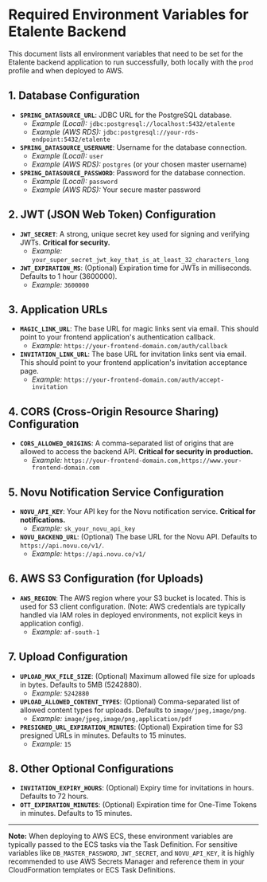 # Required Environment Variables for Etalente Backend

This document lists all environment variables that need to be set for the Etalente backend application to run successfully, both locally with the `prod` profile and when deployed to AWS.

## 1. Database Configuration

*   **`SPRING_DATASOURCE_URL`**: JDBC URL for the PostgreSQL database.
    *   _Example (Local):_ `jdbc:postgresql://localhost:5432/etalente`
    *   _Example (AWS RDS):_ `jdbc:postgresql://your-rds-endpoint:5432/etalente`
*   **`SPRING_DATASOURCE_USERNAME`**: Username for the database connection.
    *   _Example (Local):_ `user`
    *   _Example (AWS RDS):_ `postgres` (or your chosen master username)
*   **`SPRING_DATASOURCE_PASSWORD`**: Password for the database connection.
    *   _Example (Local):_ `password`
    *   _Example (AWS RDS):_ Your secure master password

## 2. JWT (JSON Web Token) Configuration

*   **`JWT_SECRET`**: A strong, unique secret key used for signing and verifying JWTs. **Critical for security.**
    *   _Example:_ `your_super_secret_jwt_key_that_is_at_least_32_characters_long`
*   **`JWT_EXPIRATION_MS`**: (Optional) Expiration time for JWTs in milliseconds. Defaults to 1 hour (3600000).
    *   _Example:_ `3600000`

## 3. Application URLs

*   **`MAGIC_LINK_URL`**: The base URL for magic links sent via email. This should point to your frontend application's authentication callback.
    *   _Example:_ `https://your-frontend-domain.com/auth/callback`
*   **`INVITATION_LINK_URL`**: The base URL for invitation links sent via email. This should point to your frontend application's invitation acceptance page.
    *   _Example:_ `https://your-frontend-domain.com/auth/accept-invitation`

## 4. CORS (Cross-Origin Resource Sharing) Configuration

*   **`CORS_ALLOWED_ORIGINS`**: A comma-separated list of origins that are allowed to access the backend API. **Critical for security in production.**
    *   _Example:_ `https://your-frontend-domain.com,https://www.your-frontend-domain.com`

## 5. Novu Notification Service Configuration

*   **`NOVU_API_KEY`**: Your API key for the Novu notification service. **Critical for notifications.**
    *   _Example:_ `sk_your_novu_api_key`
*   **`NOVU_BACKEND_URL`**: (Optional) The base URL for the Novu API. Defaults to `https://api.novu.co/v1/`.
    *   _Example:_ `https://api.novu.co/v1/`

## 6. AWS S3 Configuration (for Uploads)

*   **`AWS_REGION`**: The AWS region where your S3 bucket is located. This is used for S3 client configuration. (Note: AWS credentials are typically handled via IAM roles in deployed environments, not explicit keys in application config).
    *   _Example:_ `af-south-1`

## 7. Upload Configuration

*   **`UPLOAD_MAX_FILE_SIZE`**: (Optional) Maximum allowed file size for uploads in bytes. Defaults to 5MB (5242880).
    *   _Example:_ `5242880`
*   **`UPLOAD_ALLOWED_CONTENT_TYPES`**: (Optional) Comma-separated list of allowed content types for uploads. Defaults to `image/jpeg,image/png`.
    *   _Example:_ `image/jpeg,image/png,application/pdf`
*   **`PRESIGNED_URL_EXPIRATION_MINUTES`**: (Optional) Expiration time for S3 presigned URLs in minutes. Defaults to 15 minutes.
    *   _Example:_ `15`

## 8. Other Optional Configurations

*   **`INVITATION_EXPIRY_HOURS`**: (Optional) Expiry time for invitations in hours. Defaults to 72 hours.
*   **`OTT_EXPIRATION_MINUTES`**: (Optional) Expiration time for One-Time Tokens in minutes. Defaults to 15 minutes.

---

**Note:** When deploying to AWS ECS, these environment variables are typically passed to the ECS tasks via the Task Definition. For sensitive variables like `DB_MASTER_PASSWORD`, `JWT_SECRET`, and `NOVU_API_KEY`, it is highly recommended to use AWS Secrets Manager and reference them in your CloudFormation templates or ECS Task Definitions.